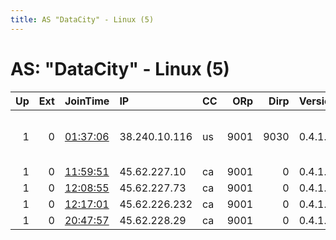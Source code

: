 ```yaml
---
title: AS "DataCity" - Linux (5)
---
```


# AS: "DataCity" - Linux (5)

|   Up |   Ext | JoinTime                                                                                            | IP            | CC   |   ORp |   Dirp | Version   | Contact                   | Nickname   |   eFamMembers |
|-----:|------:|:----------------------------------------------------------------------------------------------------|:--------------|:-----|------:|-------:|:----------|:--------------------------|:-----------|--------------:|
|    1 |     0 | [01:37:06](https://metrics.torproject.org/rs.html#details/70157E04D9825CD5B40F04373D947AB604DC1E8D) | 38.240.10.116 | us   |  9001 |   9030 | 0.4.1.6   | tor at driver dan dot com | iprivate2  |             1 |
|    1 |     0 | [11:59:51](https://metrics.torproject.org/rs.html#details/7F4F46E4E856F345A1B21F32BC48ADC6DC0D267A) | 45.62.227.10  | ca   |  9001 |      0 | 0.4.1.6   | None                      | tor4ever17 |             1 |
|    1 |     0 | [12:08:55](https://metrics.torproject.org/rs.html#details/655A0861B84205093E6E3A9C87EB128C9C4F93AE) | 45.62.227.73  | ca   |  9001 |      0 | 0.4.1.6   | None                      | tor4ever16 |             1 |
|    1 |     0 | [12:17:01](https://metrics.torproject.org/rs.html#details/E16C80C7061692FD68846AA922710691F19DBEA9) | 45.62.226.232 | ca   |  9001 |      0 | 0.4.1.6   | None                      | tor4ever18 |             1 |
|    1 |     0 | [20:47:57](https://metrics.torproject.org/rs.html#details/55F55D768DB08B621A862F6FA7AC5A6CD9A2E29D) | 45.62.228.29  | ca   |  9001 |      0 | 0.4.1.6   | None                      | tor4ever15 |             1 |
